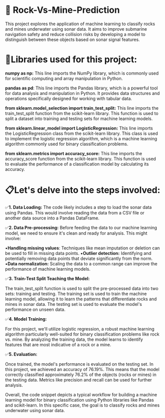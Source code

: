 # 🎯 Rock-Vs-Mine-Prediction
This project explores the application of machine learning to classify rocks and mines underwater using sonar data. It aims to improve submarine navigation safety and reduce collision risks by developing a model to distinguish between these objects based on sonar signal features.

# 🛒Libraries used for this project:

**numpy as np:** This line imports the NumPy library, which is commonly used for scientific computing and array manipulation in Python.

**pandas as pd**: This line imports the Pandas library, which is a powerful tool for data analysis and manipulation in Python. It provides data structures and operations specifically designed for working with tabular data.

**from sklearn.model_selection import train_test_split:** This line imports the train_test_split function from the scikit-learn library. This function is used to split a dataset into training and testing sets for machine learning models.

**from sklearn.linear_model import LogisticRegression:** This line imports the LogisticRegression class from the scikit-learn library. This class is used to implement the logistic regression algorithm, which is a machine learning algorithm commonly used for binary classification problems.

**from sklearn.metrics import accuracy_score:** This line imports the accuracy_score function from the scikit-learn library. This function is used to evaluate the performance of a classification model by calculating its accuracy.

# 📋Let's delve into the steps involved:

✅**1. Data Loading:**
The code likely includes a step to load the sonar data using Pandas. This would involve reading the data from a CSV file or another data source into a Pandas DataFrame.

✅**2. Data Pre-processing:**
Before feeding the data to our machine learning model, we need to ensure it's clean and ready for analysis. This might involve:

▪**Handling missing values**: Techniques like mean imputation or deletion can be used to fill in missing data points.
▪**Outlier detection:** Identifying and potentially removing data points that deviate significantly from the norm.
▪**Data normalization:** Scaling the data to a common range can improve the performance of machine learning models.

✅**3. Train-Test Split Teaching the Model:**

The train_test_split function is used to split the pre-processed data into two sets: training and testing. The training set is used to train the machine learning model, allowing it to learn the patterns that differentiate rocks and mines in sonar data. The testing set is used to evaluate the model's performance on unseen data.

✅**4. Model Training:**

For this project, we'll utilize logistic regression, a robust machine learning algorithm particularly well-suited for binary classification problems like rock vs. mine. By analyzing the training data, the model learns to identify features that are most indicative of a rock or a mine.

✅**5. Evaluation:**

Once trained, the model's performance is evaluated on the testing set. In this project, we achieved an accuracy of 76.19%. This means that the model correctly classified approximately 76.2% of the objects (rocks or mines) in the testing data. Metrics like precision and recall can be used for further analysis.

Overall, the code snippet depicts a typical workflow for building a machine learning model for binary classification using Python libraries like Pandas and scikit-learn. In this specific case, the goal is to classify rocks and mines underwater using sonar data.
